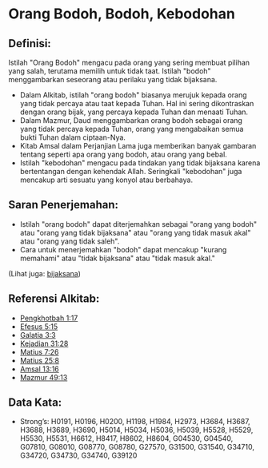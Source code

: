 # Orang Bodoh, Bodoh, Kebodohan

## Definisi:

Istilah "Orang Bodoh" mengacu pada orang yang sering membuat pilihan yang salah, terutama memilih untuk tidak taat. Istilah "bodoh" menggambarkan seseorang atau perilaku yang tidak bijaksana.

* Dalam Alkitab, istilah "orang bodoh" biasanya merujuk kepada orang yang tidak percaya atau taat kepada Tuhan. Hal ini sering dikontraskan dengan orang bijak, yang percaya kepada Tuhan dan menaati Tuhan.
* Dalam Mazmur, Daud menggambarkan orang bodoh sebagai orang yang tidak percaya kepada Tuhan, orang yang mengabaikan semua bukti Tuhan dalam ciptaan-Nya.
* Kitab Amsal dalam Perjanjian Lama juga memberikan banyak gambaran tentang seperti apa orang yang bodoh, atau orang yang bebal.
* Istilah "kebodohan" mengacu pada tindakan yang tidak bijaksana karena bertentangan dengan kehendak Allah. Seringkali "kebodohan" juga mencakup arti sesuatu yang konyol atau berbahaya.

## Saran Penerjemahan:

* Istilah "orang bodoh" dapat diterjemahkan sebagai "orang yang bodoh" atau "orang yang tidak bijaksana" atau "orang yang tidak masuk akal" atau "orang yang tidak saleh".
* Cara untuk menerjemahkan "bodoh" dapat mencakup "kurang memahami" atau "tidak bijaksana" atau "tidak masuk akal."

(Lihat juga: [bijaksana](../kt/wise.md))

## Referensi Alkitab:

* [Pengkhotbah 1:17](rc://en/tn/help/ecc/01/17)
* [Efesus 5:15](rc://en/tn/help/eph/05/15)
* [Galatia 3:3](rc://en/tn/help/gal/03/03)
* [Kejadian 31:28](rc://en/tn/help/gen/31/28)
* [Matius 7:26](rc://en/tn/help/mat/07/26)
* [Matius 25:8](rc://en/tn/help/mat/25/08)
* [Amsal 13:16](rc://en/tn/help/pro/13/16)
* [Mazmur 49:13](rc://en/tn/help/psa/049/13)

## Data Kata:

* Strong’s: H0191, H0196, H0200, H1198, H1984, H2973, H3684, H3687, H3688, H3689, H3690, H5014, H5034, H5036, H5039, H5528, H5529, H5530, H5531, H6612, H8417, H8602, H8604, G04530, G04540, G07810, G08010, G08770, G08780, G27570, G31500, G31540, G34710, G34720, G34730, G34740, G39120
